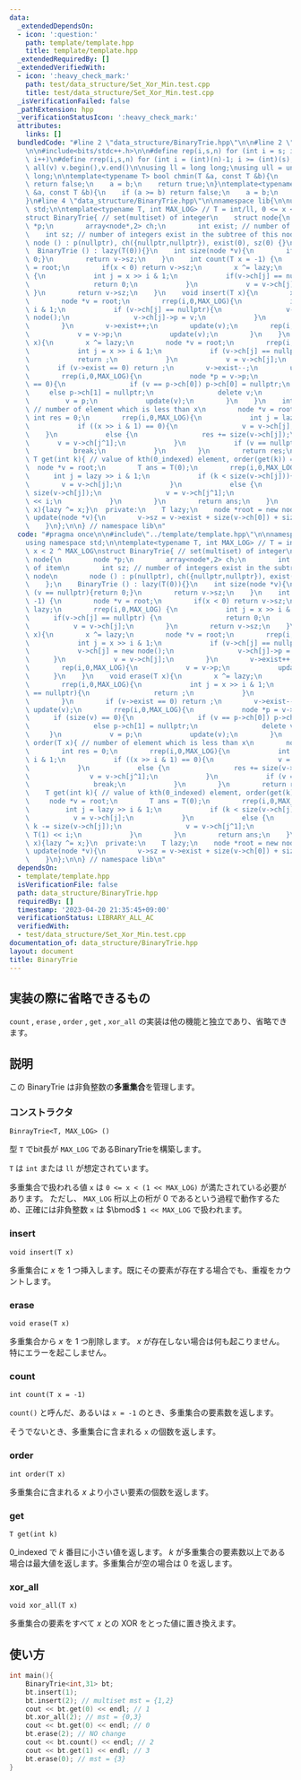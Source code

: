 ```yaml
---
data:
  _extendedDependsOn:
  - icon: ':question:'
    path: template/template.hpp
    title: template/template.hpp
  _extendedRequiredBy: []
  _extendedVerifiedWith:
  - icon: ':heavy_check_mark:'
    path: test/data_structure/Set_Xor_Min.test.cpp
    title: test/data_structure/Set_Xor_Min.test.cpp
  _isVerificationFailed: false
  _pathExtension: hpp
  _verificationStatusIcon: ':heavy_check_mark:'
  attributes:
    links: []
  bundledCode: "#line 2 \"data_structure/BinaryTrie.hpp\"\n\n#line 2 \"template/template.hpp\"\
    \n\n#include<bits/stdc++.h>\n\n#define rep(i,s,n) for (int i = s; i < (int)(n);\
    \ i++)\n#define rrep(i,s,n) for (int i = (int)(n)-1; i >= (int)(s); i--)\n#define\
    \ all(v) v.begin(),v.end()\n\nusing ll = long long;\nusing ull = unsigned long\
    \ long;\n\ntemplate<typename T> bool chmin(T &a, const T &b){\n    if (a <= b)\
    \ return false;\n    a = b;\n    return true;\n}\ntemplate<typename T> bool chmax(T\
    \ &a, const T &b){\n    if (a >= b) return false;\n    a = b;\n    return true;\n\
    }\n#line 4 \"data_structure/BinaryTrie.hpp\"\n\nnamespace lib{\n\nusing namespace\
    \ std;\n\ntemplate<typename T, int MAX_LOG> // T = int/ll, 0 <= x < 2 ^ MAX_LOG\n\
    struct BinaryTrie{ // set(multiset) of integer\n    struct node{\n        node\
    \ *p;\n        array<node*,2> ch;\n        int exist; // number of item\n    \
    \    int sz; // number of integers exist in the subtree of this node\n       \
    \ node () : p(nullptr), ch({nullptr,nullptr}), exist(0), sz(0) {}\n    };\n  \
    \  BinaryTrie () : lazy(T(0)){}\n    int size(node *v){\n        if (v == nullptr){return\
    \ 0;}\n        return v->sz;\n    }\n    int count(T x = -1) {\n        node *v\
    \ = root;\n        if(x < 0) return v->sz;\n        x ^= lazy;\n        rrep(i,0,MAX_LOG)\
    \ {\n            int j = x >> i & 1;\n            if(v->ch[j] == nullptr) {\n\
    \                return 0;\n            }\n            v = v->ch[j];\n       \
    \ }\n        return v->sz;\n    }\n    void insert(T x){\n        x ^= lazy;\n\
    \        node *v = root;\n        rrep(i,0,MAX_LOG){\n            int j = x >>\
    \ i & 1;\n            if (v->ch[j] == nullptr){\n                v->ch[j] = new\
    \ node();\n                v->ch[j]->p = v;\n            }\n            v = v->ch[j];\n\
    \        }\n        v->exist++;\n        update(v);\n        rep(i,0,MAX_LOG){\n\
    \            v = v->p;\n            update(v);\n        }\n    }\n    void erase(T\
    \ x){\n        x ^= lazy;\n        node *v = root;\n        rrep(i,0,MAX_LOG){\n\
    \            int j = x >> i & 1;\n            if (v->ch[j] == nullptr){\n    \
    \            return ;\n            }\n            v = v->ch[j];\n        }\n \
    \       if (v->exist == 0) return ;\n        v->exist--;\n        update(v);\n\
    \        rrep(i,0,MAX_LOG){\n            node *p = v->p;\n            if (size(v)\
    \ == 0){\n                if (v == p->ch[0]) p->ch[0] = nullptr;\n           \
    \     else p->ch[1] = nullptr;\n                delete v;\n            }\n   \
    \         v = p;\n            update(v);\n        }\n    }\n    int order(T x){\
    \ // number of element which is less than x\n        node *v = root;\n       \
    \ int res = 0;\n        rrep(i,0,MAX_LOG){\n            int j = lazy >> i & 1;\n\
    \            if ((x >> i & 1) == 0){\n                v = v->ch[j];\n        \
    \    }\n            else {\n                res += size(v->ch[j]);\n         \
    \       v = v->ch[j^1];\n            }\n            if (v == nullptr){\n     \
    \           break;\n            }\n        }\n        return res;\n    }\n   \
    \ T get(int k){ // value of kth(0_indexed) element, order(get(k)) = k\n      \
    \  node *v = root;\n        T ans = T(0);\n        rrep(i,0,MAX_LOG){\n      \
    \      int j = lazy >> i & 1;\n            if (k < size(v->ch[j])){\n        \
    \        v = v->ch[j];\n            }\n            else {\n                k -=\
    \ size(v->ch[j]);\n                v = v->ch[j^1];\n                ans |= T(1)\
    \ << i;\n            }\n        }\n        return ans;\n    }\n    void xor_all(T\
    \ x){lazy ^= x;}\n  private:\n    T lazy;\n    node *root = new node();\n    void\
    \ update(node *v){\n        v->sz = v->exist + size(v->ch[0]) + size(v->ch[1]);\n\
    \    }\n};\n\n} // namespace lib\n"
  code: "#pragma once\n\n#include\"../template/template.hpp\"\n\nnamespace lib{\n\n\
    using namespace std;\n\ntemplate<typename T, int MAX_LOG> // T = int/ll, 0 <=\
    \ x < 2 ^ MAX_LOG\nstruct BinaryTrie{ // set(multiset) of integer\n    struct\
    \ node{\n        node *p;\n        array<node*,2> ch;\n        int exist; // number\
    \ of item\n        int sz; // number of integers exist in the subtree of this\
    \ node\n        node () : p(nullptr), ch({nullptr,nullptr}), exist(0), sz(0) {}\n\
    \    };\n    BinaryTrie () : lazy(T(0)){}\n    int size(node *v){\n        if\
    \ (v == nullptr){return 0;}\n        return v->sz;\n    }\n    int count(T x =\
    \ -1) {\n        node *v = root;\n        if(x < 0) return v->sz;\n        x ^=\
    \ lazy;\n        rrep(i,0,MAX_LOG) {\n            int j = x >> i & 1;\n      \
    \      if(v->ch[j] == nullptr) {\n                return 0;\n            }\n \
    \           v = v->ch[j];\n        }\n        return v->sz;\n    }\n    void insert(T\
    \ x){\n        x ^= lazy;\n        node *v = root;\n        rrep(i,0,MAX_LOG){\n\
    \            int j = x >> i & 1;\n            if (v->ch[j] == nullptr){\n    \
    \            v->ch[j] = new node();\n                v->ch[j]->p = v;\n      \
    \      }\n            v = v->ch[j];\n        }\n        v->exist++;\n        update(v);\n\
    \        rep(i,0,MAX_LOG){\n            v = v->p;\n            update(v);\n  \
    \      }\n    }\n    void erase(T x){\n        x ^= lazy;\n        node *v = root;\n\
    \        rrep(i,0,MAX_LOG){\n            int j = x >> i & 1;\n            if (v->ch[j]\
    \ == nullptr){\n                return ;\n            }\n            v = v->ch[j];\n\
    \        }\n        if (v->exist == 0) return ;\n        v->exist--;\n       \
    \ update(v);\n        rrep(i,0,MAX_LOG){\n            node *p = v->p;\n      \
    \      if (size(v) == 0){\n                if (v == p->ch[0]) p->ch[0] = nullptr;\n\
    \                else p->ch[1] = nullptr;\n                delete v;\n       \
    \     }\n            v = p;\n            update(v);\n        }\n    }\n    int\
    \ order(T x){ // number of element which is less than x\n        node *v = root;\n\
    \        int res = 0;\n        rrep(i,0,MAX_LOG){\n            int j = lazy >>\
    \ i & 1;\n            if ((x >> i & 1) == 0){\n                v = v->ch[j];\n\
    \            }\n            else {\n                res += size(v->ch[j]);\n \
    \               v = v->ch[j^1];\n            }\n            if (v == nullptr){\n\
    \                break;\n            }\n        }\n        return res;\n    }\n\
    \    T get(int k){ // value of kth(0_indexed) element, order(get(k)) = k\n   \
    \     node *v = root;\n        T ans = T(0);\n        rrep(i,0,MAX_LOG){\n   \
    \         int j = lazy >> i & 1;\n            if (k < size(v->ch[j])){\n     \
    \           v = v->ch[j];\n            }\n            else {\n               \
    \ k -= size(v->ch[j]);\n                v = v->ch[j^1];\n                ans |=\
    \ T(1) << i;\n            }\n        }\n        return ans;\n    }\n    void xor_all(T\
    \ x){lazy ^= x;}\n  private:\n    T lazy;\n    node *root = new node();\n    void\
    \ update(node *v){\n        v->sz = v->exist + size(v->ch[0]) + size(v->ch[1]);\n\
    \    }\n};\n\n} // namespace lib\n"
  dependsOn:
  - template/template.hpp
  isVerificationFile: false
  path: data_structure/BinaryTrie.hpp
  requiredBy: []
  timestamp: '2023-04-20 21:35:45+09:00'
  verificationStatus: LIBRARY_ALL_AC
  verifiedWith:
  - test/data_structure/Set_Xor_Min.test.cpp
documentation_of: data_structure/BinaryTrie.hpp
layout: document
title: BinaryTrie
---
```


## 実装の際に省略できるもの

`count` , `erase` , `order` , `get` , `xor_all` の実装は他の機能と独立であり、省略できます。

## 説明

この BinaryTrie は非負整数の**多重集合**を管理します。

### コンストラクタ

`BinrayTrie<T, MAX_LOG> ()`

型 `T` でbit長が `MAX_LOG` であるBinaryTrieを構築します。

`T` は `int` または `ll` が想定されています。

多重集合で扱われる値 `x` は `0 <= x < (1 << MAX_LOG)` が満たされている必要があります。
ただし、 `MAX_LOG` 桁以上の桁が $0$ であるという過程で動作するため、正確には非負整数 `x` は $\bmod$ `1 << MAX_LOG` で扱われます。

### insert

`void insert(T x)`

多重集合に $x$ を $1$ つ挿入します。既にその要素が存在する場合でも、重複をカウントします。

### erase

`void erase(T x)`

多重集合から $x$ を $1$ つ削除します。 $x$ が存在しない場合は何も起こりません。特にエラーを起こしません。

### count

`int count(T x = -1)`

`count()` と呼んだ、あるいは `x = -1` のとき、多重集合の要素数を返します。

そうでないとき、多重集合に含まれる `x` の個数を返します。

### order

`int order(T x)`

多重集合に含まれる $x$ より小さい要素の個数を返します。

### get

`T get(int k)`

0_indexed で $k$ 番目に小さい値を返します。 $k$ が多重集合の要素数以上である場合は最大値を返します。多重集合が空の場合は $0$ を返します。

### xor_all

`void xor_all(T x)`

多重集合の要素をすべて $x$ との XOR をとった値に置き換えます。


## 使い方

```cpp
int main(){
    BinaryTrie<int,31> bt;
    bt.insert(1);
    bt.insert(2); // multiset mst = {1,2}
    cout << bt.get(0) << endl; // 1
    bt.xor_all(2); // mst = {0,3}
    cout << bt.get(0) << endl; // 0
    bt.erase(2); // NO change
    cout << bt.count() << endl; // 2
    cout << bt.get(1) << endl; // 3
    bt.erase(0); // mst = {3}
}

```